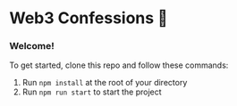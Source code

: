 # Web3 Confessions 👋 

### **Welcome!**
To get started, clone this repo and follow these commands:

1. Run `npm install` at the root of your directory
2. Run `npm run start` to start the project



